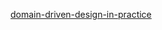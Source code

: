 

[domain-driven-design-in-practice](https://app.pluralsight.com/library/courses/domain-driven-design-in-practice)  
